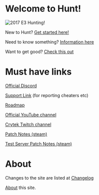 # Welcome to Hunt!
![2017 E3 Hunting!](https://www.huntshowdown.com//files/screenshots/04_Hunt_screenshot_E3_2017.jpg "2017 E3 Hunting")

New to Hunt? [Get started here!](beginner)

Need to know something? [Information here](information)

Want to get good? [Check this out](intermediate)

# Must have links

[Official Discord](https://discord.gg/huntshowdown)

[Support Link](https://huntshowdown.kayako.com/) (for reporting cheaters etc)

[Roadmap](https://www.huntshowdown.com/roadmap)

[Official YouTube channel](https://www.youtube.com/c/HuntShowdown)

[Crytek Twitch channel](https://www.twitch.tv/crytek)

[Patch Notes (steam)](https://store.steampowered.com/newshub/app/594650?updates=true)

[Test Server Patch Notes (steam)](https://steamcommunity.com/app/770720/allnews/)

# About
Changes to the site are listed at [Changelog](change-log) 

[About](about) this site. 
